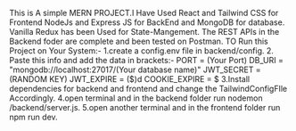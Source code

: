 This is A simple MERN PROJECT.I Have Used React and Tailwind CSS for Frontend NodeJs and Express JS for BackEnd and MongoDB for database.
Vanilla Redux has been Used for State-Mangement.
The REST APIs in the Backend foder are complete and been tested on Postman.
TO Run this Project on Your System:-
1.create a config.env file in backend/config.
2. Paste this info and add the data in brackets:-
    PORT = (Your Port)
   DB_URI = "mongodb://localhost:27017/(Your database name)"
    JWT_SECRET = (RANDOM KEY)
     JWT_EXPIRE = ($)d
      COOKIE_EXPIRE = $
3.Install dependencies for backend and frontend and change the TailwindConfigFIle Accordingly.
4.open terminal and in the backend folder run nodemon /backend/server.js.
5.open another terminal and in the frontend folder run npm run dev.
